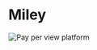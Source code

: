 # Miley

![Pay per view platform](https://raw.githubusercontent.com/shavit/miley/master/doc/preview-1.png)
